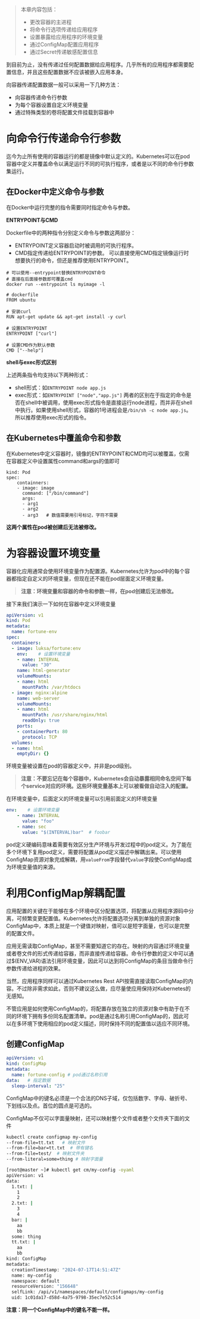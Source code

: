 > 本章内容包括：
> - 更改容器的主进程
> - 将命令行选项传递给应用程序
> - 设置暴露给应用程序的环境变量
> - 通过ConfigMap配置应用程序
> - 通过Secret传递敏感配置信息

到目前为止，没有传递过任何配置数据给应用程序。几乎所有的应用程序都需要配置信息，并且这些配置数据不应该被嵌入应用本身。

向容器传递配置数据一般可以采用一下几种方法：
- 向容器传递命令行参数
- 为每个容器设置自定义环境变量
- 通过特殊类型的卷将配置文件挂载到容器中
# 向命令行传递命令行参数

迄今为止所有使用的容器运行的都是镜像中默认定义的。Kubernetes可以在pod容器中定义并覆盖命令以满足运行不同的可执行程序，或者是以不同的命令行参数集运行。
## 在Docker中定义命令与参数

在Docker中运行完整的指令需要同时指定命令与参数。

**ENTRYPOINT与CMD**

Dockerfile中的两种指令分别定义命令与参数这两部分：
- ENTRYPOINT定义容器启动时被调用的可执行程序。
- CMD指定传递给ENTRYPOINT的参数。
可以直接使用CMD指定镜像运行时想要执行的命令，但还是推荐使用ENTRYPOINT。
```
# 可以使用--entrypoint替换ENTRYPOINT命令
# 直接在后面接参数即可覆盖cmd
docker run --entrypoint ls myimage -l

# dockerfile
FROM ubuntu

# 安装curl
RUN apt-get update && apt-get install -y curl

# 设置ENTRYPOINT
ENTRYPOINT ["curl"]

# 设置CMD作为默认参数
CMD ["--help"]

```

**shell与exec形式区别**

上述两条指令均支持以下两种形式：
- shell形式：如`ENTRYPOINT node app.js`
- exec形式：如`ENTRYPOINT ["node","app.js"]`
两者的区别在于指定的命令是否在shell中被调用，使用exec形式指令是直接运行node进程，而并非在shell中执行。如果使用shell形式，容器的1号进程会是`/bin/sh -c node app.js`。所以推荐使用exec形式的指令。
## 在Kubernetes中覆盖命令和参数

在Kubernetes中定义容器时，镜像的ENTRYPOINT和CMD均可以被覆盖，仅需在容器定义中设置属性command和args的值即可
```
kind: Pod
spec:
	containners:
	- image: image
	  command: ["/bin/command"]
	  args: 
	  - arg1
	  - arg2
	  - arg3   # 数值需要用引号标记，字符不需要
```
**这两个属性在pod被创建后无法被修改。**
# 为容器设置环境变量

容器化应用通常会使用环境变量作为配置源。Kubernetes允许为pod中的每个容器都指定自定义的环境变量，但现在还不能在pod层面定义环境变量。
> **注意：环境变量和容器的命令和参数一样，在pod创建后无法修改。**

接下来我们演示一下如何在容器中定义环境变量
```yaml
apiVersion: v1
kind: Pod
metadata:
  name: fortune-env
spec:
  containers:
  - image: luksa/fortune:env
    env:    # 设置环境变量
    - name: INTERVAL
      value: "30"
    name: html-generator
    volumeMounts:
    - name: html
      mountPath: /var/htdocs
  - image: nginx:alpine
    name: web-server
    volumeMounts:
    - name: html
      mountPath: /usr/share/nginx/html
      readOnly: true
    ports:
    - containerPort: 80
      protocol: TCP
  volumes:
  - name: html
    emptyDir: {}
```
环境变量被设置在pod的容器定义中，并非是pod级别。
>**注意：不要忘记在每个容器中，Kubernetes会自动暴露相同命名空间下每个service对应的环境。这些环境变量基本上可以被看做自动注入的配置。**

在环境变量中，后面定义的环境变量可以引用前面定义的环境变量
```yaml
env:    # 设置环境变量
    - name: INTERVAL
      value: "foo"
    - name: sec
      value: "$(INTERVAL)bar"  # foobar
```
pod定义硬编码意味着需要有效区分生产环境与开发过程中的pod定义。为了能在多个环境下复用pod定义，需要将配置从pod定义描述中解耦出来。可以使用ConfigMap资源对象完成解耦，用`valueFrom`字段替代`value`字段使ConfigMap成为环境变量值的来源。
# 利用ConfigMap解耦配置

应用配置的关键在于能够在多个环境中区分配置选项，将配置从应用程序源码中分离，可频繁变更配置值。Kubernetes允许将配置选项分离到单独的资源对象ConfigMap中，本质上就是一个键值对映射，值可以是短字面量，也可以是完整的配置文件。

应用无需读取ConfigMap，甚至不需要知道它的存在。映射的内容通过环境变量或者卷文件的形式传递给容器，而非直接传递给容器。命令行参数的定义中可以通过$(ENV_VAR)语法引用环境变量，因此可以达到将ConfigMap的条目当做命令行参数传递给进程的效果。

当然，应用程序同样可以通过Kubernetes Rest API按需直接读取ConfigMap的内容。不过除非需求如此，否则不建议这么做，应尽量使应用保持对Kubernetes的无感知。

不管应用是如何使用ConfigMap的，将配置存放在独立的资源对象中有助于在不同的环境下拥有多份同名配置清单。pod是通过名称引用ConfigMap的，因此可以在多环境下使用相应的pod定义描述，同时保持不同的配置值以适应不同环境。
## 创建ConfigMap

```yaml
apiVersion: v1
kind: ConfigMap
metadata:
  name: fortune-config # pod通过名称引用
data:   # 指定数据
  sleep-interval: "25" 
```
ConfigMap中的键名必须是一个合法的DNS子域，仅包括数字、字母、破折号、下划线以及点。首位的圆点是可选的。

ConfigMap不仅可以字面量映射，还可以映射整个文件或者整个文件夹下面的文件
```bash
kubectl create configmap my-config 
--from-file=tt.txt   # 映射文件
--from-file=bar=tt.txt  # 带有键名
--from-file=test/  # 映射文件夹
--from-literal=some=thing # 映射字面量

[root@master ~]# kubectl get cm/my-config -oyaml
apiVersion: v1
data:
  1.txt: |
    1
    2
  2.txt: |
    3
    4
  bar: |
    aa
    bb
  some: thing
  tt.txt: |
    aa
    bb
kind: ConfigMap
metadata:
  creationTimestamp: "2024-07-17T14:51:47Z"
  name: my-config
  namespace: default
  resourceVersion: "156648"
  selfLink: /api/v1/namespaces/default/configmaps/my-config
  uid: 1c01da17-d58d-4a75-9798-35ec7e52c514
```
**注意：同一个ConfigMap中的键名不能一样。**